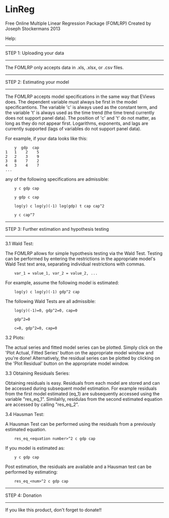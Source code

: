 LinReg
======

Free Online Multiple Linear Regression Package (FOMLRP)
Created by Joseph Stockermans 2013

Help:

**********************************************************************************************************************
STEP 1: Uploading your data
**********************************************************************************************************************

The FOMLRP only accepts data in .xls, .xlsx, or .csv files. 

**********************************************************************************************************************
STEP 2: Estimating your model
**********************************************************************************************************************

The FOMLRP accepts model specifications in the same way that EViews does. The dependent variable must always be first
in the model specificantions. The variable 'c' is always used as the constant term, and the variable 't' is always 
used as the time trend (the time trend currently does not support panel data). The position of 'c' and 't' do not matter,
as long as they do not appear first. Logarithms, exponents, and lags are currently supported (lags of variables do not 
support panel data).

For example, if your data looks like this:

        y  gdp  cap
    1   1    2    5
    2   2    3    9
    3   8    7    2
    4   3    4    7
    ...
    
any of the following specifications are admissible:

        y c gdp cap

        y gdp c cap

        log(y) c log(y)(-1) log(gdp) t cap cap^2

        y c cap^7

**********************************************************************************************************************
STEP 3: Further estimation and hypothesis testing
**********************************************************************************************************************

3.1 Wald Test:

The FOMLRP allows for simple hypothesis testing via the Wald Test. Testing can be performed by entering the restrictions
in the appropriate model's Wald Test text area, separating individual restrictions with commas.

        var_1 = value_1, var_2 = value_2, ...

For example, assume the following model is estimated:

        log(y) c log(y)(-1) gdp^2 cap
        
The following Wald Tests are all admissible:

        log(y)(-1)=0, gdp^2=0, cap=0

        gdp^2=0

        c=0, gdp^2=0, cap=0
        
3.2 Plots:

The actual series and fitted model series can be plotted. Simply click on the 'Plot Actual, Fitted Series' button on 
the appropriate model window and you're done! Alternatively, the residual series can be plotted by clicking on the
'Plot Residual' button on the appropriate model window.

3.3 Obtaining Residuals Series:

Obtaining residuals is easy. Residuals from each model are stored and can be accessed during subsequent model estimation. 
For example residuals from the first model estimated (eq_1) are subsequently accessed using the variable "res_eq_1". 
Similalrly, residulas from the second estimated equation are accessed by calling "res_eq_2".

3.4 Hausman Test:

A Hausman Test can be performed using the residuals from a previously estimated equation. 

        res_eq_<equation number>^2 c gdp cap

If you model is estimated as:

        y c gdp cap
        
Post estimation, the residuals are available and a Hausman test can be performed by estimating:

        res_eq_<num>^2 c gdp cap


**********************************************************************************************************************
STEP 4: Donation
**********************************************************************************************************************

If you like this product, don't forget to donate!!
